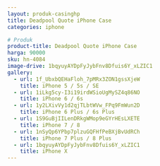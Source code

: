 ```yaml
---
layout: produk-casinghp
title: Deadpool Quote iPhone Case
categories: iphone

# Produk
product-title: Deadpool Quote iPhone Case
harga: 90000
sku: hn-4084
image-drive: 1bqyuyAYDpFyJybFnv8Dfuis6Y_xLZIC1
gallery:
  - url: 1f_UbxbQEHaFloh_7pMRx3ZON1gssXjeW
    title: iPhone 5 / 5s / SE
  - url: 1iLkg5cy-I3i19irdWSioUgMySZ4q86NO
    title: iPhone 6 / 6s
  - url: 1y2LXivVy1d2qjTLbtWVw_FPq9FmWun2D
    title: iPhone 6 Plus / 6s Plus
  - url: 1S9GuBjIILenDRkgWMop9eGYrHEsLXETE
    title: iPhone 7 / 8
  - url: 1nSyQp6YPbp7plzuGQFHfPeBXjBvUdRCh
    title: iPhone 7 Plus / 8 Plus
  - url: 1bqyuyAYDpFyJybFnv8Dfuis6Y_xLZIC1
    title: iPhone X
---
```

